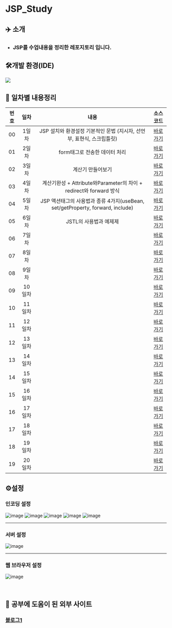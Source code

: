 # JSP_Study

## ✈️ 소개

-   ### JSP를 수업내용을 정리한 레포지토리 입니다.

## 🛠개발 환경(IDE)

[![](https://img.shields.io/badge/eclipse-2C2255?style=for-the-badge&logo=eclipse&logoColor=white)](<[https://code.visualstudio.com/download](https://www.eclipse.org/downloads/packages/release/2019-06/r/eclipse-ide-enterprise-java-developers)>)

## 🔗 일차별 내용정리

| 번호 |  일차  |                                  내용                                  |     소스코드      |
| :--: | :----: | :--------------------------------------------------------------------: | :---------------: |
|  00  | 1일차  | JSP 설치와 환경설정 기본적인 문법 (지시자, 선언부, 표현식, 스크립틀릿) | [바로가기][day01] |
|  01  | 2일차  |                     form태그로 전송한 데이터 처리                      | [바로가기][day02] |
|  02  | 3일차  |                           계산기 만들어보기                            | [바로가기][day03] |
|  03  | 4일차  |   계산기완성 + Attribute와Parameter의 차이 + redirect와 forward 방식   | [바로가기][day04] |
|  04  | 5일차  |  JSP 액션태그의 사용법과 종류 4가지(useBean, set/getProperty, forward, include) | [바로가기][day05] |
|  05  | 6일차  |  JSTL의 사용법과 예제제  | [바로가기][day06] |
|  06  | 7일차  |                                                                        | [바로가기][day07] |
|  07  | 8일차  |                                                                        | [바로가기][day08] |
|  08  | 9일차  |                                                                        | [바로가기][day09] |
|  09  | 10일차 |                                                                        | [바로가기][day10] |
|  10  | 11일차 |                                                                        | [바로가기][day11] |
|  11  | 12일차 |                                                                        | [바로가기][day12] |
|  12  | 13일차 |                                                                        | [바로가기][day13] |
|  13  | 14일차 |                                                                        | [바로가기][day13] |
|  14  | 15일차 |                                                                        | [바로가기][day15] |
|  15  | 16일차 |                                                                        | [바로가기][day16] |
|  16  | 17일차 |                                                                        | [바로가기][day17] |
|  17  | 18일차 |                                                                        | [바로가기][day18] |
|  18  | 19일차 |                                                                        | [바로가기][day19] |
|  19  | 20일차 |                                                                        | [바로가기][day20] |

## ⚙️설정

### 인코딩 설정 <br/>

![image](https://github.com/Employment-Study/.github/assets/44068819/49b5c8bf-e3d1-48fa-b5cf-ad5b5fe8544d)
![image](https://github.com/Employment-Study/.github/assets/44068819/3ffc8b38-4314-4630-a992-9b9dc7d802b6)
![image](https://github.com/Employment-Study/.github/assets/44068819/3f1df0d8-daec-4b14-b245-87194fe71de0)
![image](https://github.com/Employment-Study/.github/assets/44068819/d51b314a-95f5-4531-acf9-47b38ad2110a)
![image](https://github.com/Employment-Study/.github/assets/44068819/dcd2e345-4d5b-44ba-9be0-9a5c4aa6a769)

---

### 서버 설정

![image](https://github.com/Employment-Study/.github/assets/44068819/5a958a69-1e18-4adf-8f13-4588a1982107)

---

### 웹 브라우저 설정

![image](https://github.com/Employment-Study/.github/assets/44068819/3e86b33b-8507-4569-b438-e5585cfb7ba8)

<br/>

## 📌 공부에 도움이 된 외부 사이트

### [블로그1](https://doitnow-man.tistory.com/entry/JSP-1-JSP-%EC%A0%95%EC%9D%98-%EB%B0%8F-%EB%8F%99%EC%9E%91-%EB%B0%A9%EC%8B%9D)

[day01]: ./day01/WebContent/
[day02]: ./day02/WebContent/
[day03]: ./day03/WebContent/
[day04]: ./day04/WebContent/
[day05]: ./day05/WebContent/
[day06]: ./day06/WebContent/
[day07]: ./day07/WebContent/
[day08]: ./day08/WebContent/
[day09]: ./day09/WebContent/
[day10]: ./day10/WebContent/
[day11]: ./day11/WebContent/
[day12]: ./day12/WebContent/
[day13]: ./day13/WebContent/
[day14]: ./day14/WebContent/
[day15]: ./day15/WebContent/
[day16]: ./day16/WebContent/
[day17]: ./day17/WebContent/
[day18]: ./day18/WebContent/
[day19]: ./day19/WebContent/
[day20]: ./day20/WebContent/
